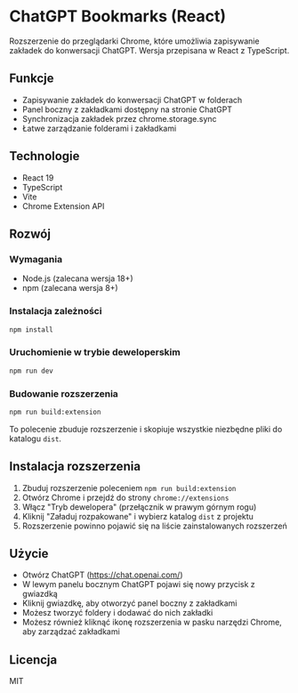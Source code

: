 # ChatGPT Bookmarks (React)

Rozszerzenie do przeglądarki Chrome, które umożliwia zapisywanie zakładek do konwersacji ChatGPT. Wersja przepisana w React z TypeScript.

## Funkcje

- Zapisywanie zakładek do konwersacji ChatGPT w folderach
- Panel boczny z zakładkami dostępny na stronie ChatGPT
- Synchronizacja zakładek przez chrome.storage.sync
- Łatwe zarządzanie folderami i zakładkami

## Technologie

- React 19
- TypeScript
- Vite
- Chrome Extension API

## Rozwój

### Wymagania

- Node.js (zalecana wersja 18+)
- npm (zalecana wersja 8+)

### Instalacja zależności

```bash
npm install
```

### Uruchomienie w trybie deweloperskim

```bash
npm run dev
```

### Budowanie rozszerzenia

```bash
npm run build:extension
```

To polecenie zbuduje rozszerzenie i skopiuje wszystkie niezbędne pliki do katalogu `dist`.

## Instalacja rozszerzenia

1. Zbuduj rozszerzenie poleceniem `npm run build:extension`
2. Otwórz Chrome i przejdź do strony `chrome://extensions`
3. Włącz "Tryb dewelopera" (przełącznik w prawym górnym rogu)
4. Kliknij "Załaduj rozpakowane" i wybierz katalog `dist` z projektu
5. Rozszerzenie powinno pojawić się na liście zainstalowanych rozszerzeń

## Użycie

- Otwórz ChatGPT (https://chat.openai.com/)
- W lewym panelu bocznym ChatGPT pojawi się nowy przycisk z gwiazdką
- Kliknij gwiazdkę, aby otworzyć panel boczny z zakładkami
- Możesz tworzyć foldery i dodawać do nich zakładki
- Możesz również kliknąć ikonę rozszerzenia w pasku narzędzi Chrome, aby zarządzać zakładkami

## Licencja

MIT
